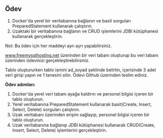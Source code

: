 ## Ödev

1. Docker'da yerel bir veritabanına bağlanın ve basit sorguları PreparedStatement kullanarak çalıştırın.
2. Uzaktaki bir veritabanına bağlanın ve CRUD işlemlerini JDBI kütüphanesi kullanarak gerçekleştirin.

Not: Bu ödev için her maddeyi ayrı ayrı yapabilirsiniz.

www.freemysqlhosting.net üzerinden bir veri tabanı oluşturup bu veri tabanı üzerinden ödevinizi gerçekleştirebilirsiniz.

Tablo oluştururken tablo ismini ad_soyad şeklinde belirtin, içerisinde 3 adet veri girişi yapın ve 1 tanesini silin. Ödevi Github üzerinden teslim ediniz.

**Ödev adımları:**
1. Docker'da yerel veri tabanı ayağa kaldırın ve personel bilgisi içeren bir tablo oluşturun.
2. Yerel veritabanına PreparedStatement kullanarak basit(Create, Insert, Select, Delete) sorguları çalıştırın.
3. Uzak veritabanı üzerinden erişim sağlayıp, personel bilgisi içeren bir tablo oluşturun.
4. Uzak veritabanına bağlanıp JDBI kütüphanesi kullanarak CRUD(Create, Insert, Select, Delete) işlemlerini gerçekleştirin.
